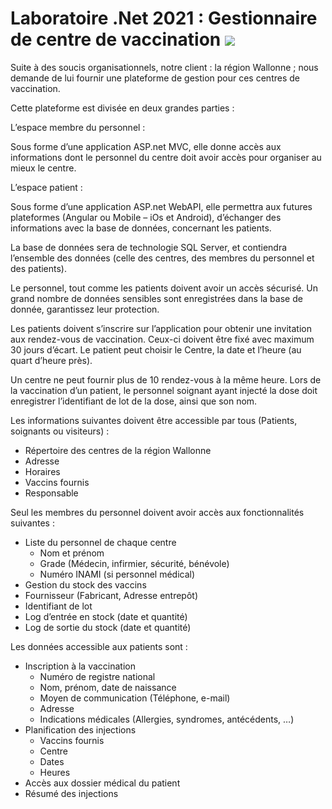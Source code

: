 # Laboratoire .Net 2021 : Gestionnaire de centre de vaccination ![](Aspose.Words.34d78b6a-71e6-497d-add4-6983d22d66e2.001.png)

Suite à des soucis organisationnels, notre client : la région Wallonne ; nous demande de lui fournir une plateforme de gestion pour ces centres de vaccination. 

Cette plateforme est divisée en deux grandes parties : 

L’espace membre du personnel : 

Sous forme d’une application ASP.net MVC, elle donne accès aux informations dont le personnel du centre doit avoir accès pour organiser au mieux le centre. 

L’espace patient : 

Sous forme d’une application ASP.net WebAPI, elle permettra aux futures plateformes (Angular ou Mobile – iOs et Android), d’échanger des informations avec la base de données, concernant les patients. 

La base de données sera de technologie SQL Server, et contiendra l’ensemble des données (celle des centres, des membres du personnel et des patients). 

Le personnel, tout comme les patients doivent avoir un accès sécurisé. Un grand nombre de données sensibles sont enregistrées dans la base de donnée, garantissez leur protection. 

Les patients doivent s’inscrire sur l’application pour obtenir une invitation aux rendez-vous de vaccination. Ceux-ci doivent être fixé avec maximum 30 jours d’écart. Le patient peut choisir le Centre, la date et l’heure (au quart d’heure près). 

Un centre ne peut fournir plus de 10 rendez-vous à la même heure. Lors de la vaccination d’un patient, le personnel soignant ayant injecté la dose doit enregistrer l’identifiant de lot de la dose, ainsi que son nom. 

Les informations suivantes doivent être accessible par tous (Patients, soignants ou visiteurs) : 

- Répertoire des centres de la région Wallonne 
- Adresse 
- Horaires 
- Vaccins fournis 
- Responsable 

Seul les membres du personnel doivent avoir accès aux fonctionnalités suivantes : 

- Liste du personnel de chaque centre 
  - Nom et prénom 
  - Grade (Médecin, infirmier, sécurité, bénévole) 
  - Numéro INAMI (si personnel médical) 
- Gestion du stock des vaccins 
- Fournisseur (Fabricant, Adresse entrepôt) 
- Identifiant de lot 
- Log d’entrée en stock (date et quantité)  
- Log de sortie du stock (date et quantité) 

Les données accessible aux patients sont : 

- Inscription à la vaccination 
  - Numéro de registre national 
  - Nom, prénom, date de naissance 
  - Moyen de communication (Téléphone, e-mail) 
  - Adresse 
  - Indications médicales (Allergies, syndromes, antécédents, …) 
- Planification des injections 
  - Vaccins fournis 
  - Centre 
  - Dates 
  - Heures 
- Accès aux dossier médical du patient 
- Résumé des injections 
